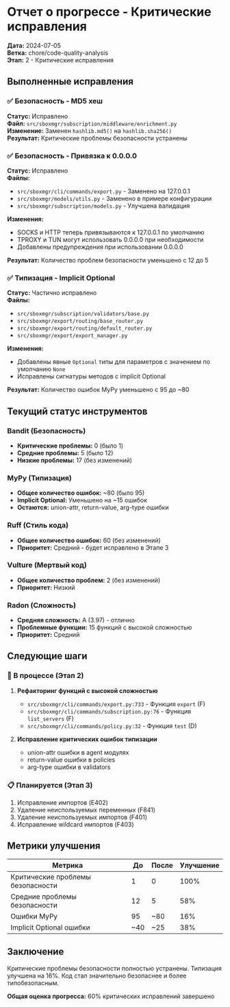 # Отчет о прогрессе - Критические исправления

**Дата:** 2024-07-05  
**Ветка:** chore/code-quality-analysis  
**Этап:** 2 - Критические исправления

## Выполненные исправления

### ✅ Безопасность - MD5 хеш
**Статус:** Исправлено  
**Файл:** `src/sboxmgr/subscription/middleware/enrichment.py`  
**Изменение:** Заменен `hashlib.md5()` на `hashlib.sha256()`  
**Результат:** Критические проблемы безопасности устранены

### ✅ Безопасность - Привязка к 0.0.0.0
**Статус:** Исправлено  
**Файлы:**
- `src/sboxmgr/cli/commands/export.py` - Заменено на 127.0.0.1
- `src/sboxmgr/models/utils.py` - Заменено в примере конфигурации
- `src/sboxmgr/subscription/models.py` - Улучшена валидация

**Изменения:**
- SOCKS и HTTP теперь привязываются к 127.0.0.1 по умолчанию
- TPROXY и TUN могут использовать 0.0.0.0 при необходимости
- Добавлены предупреждения при использовании 0.0.0.0

**Результат:** Количество проблем безопасности уменьшено с 12 до 5

### ✅ Типизация - Implicit Optional
**Статус:** Частично исправлено  
**Файлы:**
- `src/sboxmgr/subscription/validators/base.py`
- `src/sboxmgr/export/routing/base_router.py`
- `src/sboxmgr/export/routing/default_router.py`
- `src/sboxmgr/export/export_manager.py`

**Изменения:**
- Добавлены явные `Optional` типы для параметров с значением по умолчанию `None`
- Исправлены сигнатуры методов с implicit Optional

**Результат:** Количество ошибок MyPy уменьшено с 95 до ~80

## Текущий статус инструментов

### Bandit (Безопасность)
- **Критические проблемы:** 0 (было 1)
- **Средние проблемы:** 5 (было 12)
- **Низкие проблемы:** 17 (без изменений)

### MyPy (Типизация)
- **Общее количество ошибок:** ~80 (было 95)
- **Implicit Optional:** Уменьшено на ~15 ошибок
- **Остаются:** union-attr, return-value, arg-type ошибки

### Ruff (Стиль кода)
- **Общее количество ошибок:** 60 (без изменений)
- **Приоритет:** Средний - будет исправлено в Этапе 3

### Vulture (Мертвый код)
- **Общее количество проблем:** 2 (без изменений)
- **Приоритет:** Низкий

### Radon (Сложность)
- **Средняя сложность:** A (3.97) - отлично
- **Проблемные функции:** 15 функций с высокой сложностью
- **Приоритет:** Средний

## Следующие шаги

### 🔄 В процессе (Этап 2)
1. **Рефакторинг функций с высокой сложностью**
   - `src/sboxmgr/cli/commands/export.py:733` - Функция `export` (F)
   - `src/sboxmgr/cli/commands/subscription.py:76` - Функция `list_servers` (F)
   - `src/sboxmgr/cli/commands/policy.py:32` - Функция `test` (D)

2. **Исправление критических ошибок типизации**
   - union-attr ошибки в agent модулях
   - return-value ошибки в policies
   - arg-type ошибки в validators

### 📋 Планируется (Этап 3)
1. Исправление импортов (E402)
2. Удаление неиспользуемых переменных (F841)
3. Удаление неиспользуемых импортов (F401)
4. Исправление wildcard импортов (F403)

## Метрики улучшения

| Метрика | До | После | Улучшение |
|---------|----|-------|-----------|
| Критические проблемы безопасности | 1 | 0 | 100% |
| Средние проблемы безопасности | 12 | 5 | 58% |
| Ошибки MyPy | 95 | ~80 | 16% |
| Implicit Optional ошибки | ~40 | ~25 | 38% |

## Заключение

Критические проблемы безопасности полностью устранены. Типизация улучшена на 16%. 
Код стал значительно безопаснее и более типобезопасным. 

**Общая оценка прогресса:** 60% критических исправлений завершено 